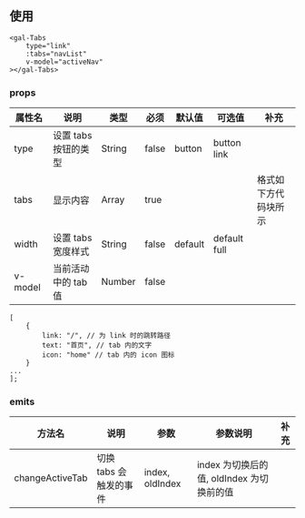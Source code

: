 ## 使用

```
<gal-Tabs
    type="link"
    :tabs="navList"
    v-model="activeNav"
></gal-Tabs>
```

### props

| 属性名  | 说明                 | 类型   | 必须  | 默认值  | 可选值       | 补充                 |
| ------- | -------------------- | ------ | ----- | ------- | ------------ | -------------------- |
| type    | 设置 tabs 按钮的类型 | String | false | button  | button link  |                      |
| tabs    | 显示内容             | Array  | true  |         |              | 格式如下方代码块所示 |
| width   | 设置 tabs 宽度样式   | String | false | default | default full |                      |
| v-model | 当前活动中的 tab 值  | Number | false |         |              |                      |

    [
        {
            link: "/", // 为 link 时的跳转路径
            text: "首页", // tab 内的文字
            icon: "home" // tab 内的 icon 图标
        }
    ...
    ];

### emits

| 方法名          | 说明                   | 参数            | 参数说明                                  | 补充 |
| --------------- | ---------------------- | --------------- | ----------------------------------------- | ---- |
| changeActiveTab | 切换 tabs 会触发的事件 | index, oldIndex | index 为切换后的值, oldIndex 为切换前的值 |      |
